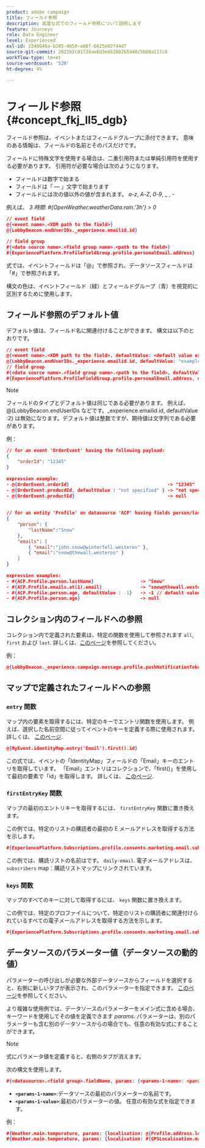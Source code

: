 ```yaml
---
product: adobe campaign
title: フィールド参照
description: 高度な式でのフィールド参照について説明します
feature: Journeys
role: Data Engineer
level: Experienced
exl-id: 2348646a-b205-4b50-a08f-6625e92f44d7
source-git-commit: 2022b2c81738ae6d3e66280265948c5b88a117c8
workflow-type: tm+mt
source-wordcount: '520'
ht-degree: 4%

---
```


# フィールド参照 {#concept_fkj_ll5_dgb}

フィールド参照は、イベントまたはフィールドグループに添付できます。 意味のある情報は、フィールドの名前とそのパスだけです。

フィールドに特殊文字を使用する場合は、二重引用符または単純引用符を使用する必要があります。 引用符が必要な場合は次のようになります。

* フィールドは数字で始まる
* フィールドは「 — 」文字で始まります
* フィールドには次の値以外の値が含まれます。 _a_-_z_, _A_-_Z_, _0_-_9_, _ , _-_

例えば、 _3 時間_: _#{OpenWeather.weatherData.rain.&#39;3h&#39;} > 0_

```json
// event field
@{<event name>.<XDM path to the field>}
@{LobbyBeacon.endUserIDs._experience.emailid.id}

// field group
#{<data source name>.<field group name>.<path to the field>}
#{ExperiencePlatform.ProfileFieldGroup.profile.personalEmail.address}
```

式では、イベントフィールドは「@」で参照され、データソースフィールドは「#」で参照されます。

構文の色は、イベントフィールド（緑）とフィールドグループ（青）を視覚的に区別するために使用します。

## フィールド参照のデフォルト値

デフォルト値は、フィールド名に関連付けることができます。  構文は以下のとおりです。

```json
// event field
@{<event name>.<XDM path to the field>, defaultValue: <default value expression>}
@{LobbyBeacon.endUserIDs._experience.emailid.id, defaultValue: "example@adobe.com"}
// field group
#{<data source name>.<field group name>.<path to the field>, defaultValue: <default value expression>}
#{ExperiencePlatform.ProfileFieldGroup.profile.personalEmail.address, defaultValue: "example@adobe.com"}
```

>[!NOTE]
>
>フィールドのタイプとデフォルト値は同じである必要があります。 例えば、@{LobbyBeacon.endUserIDs などです。_experience.emailid.id, defaultValue :2} は無効になります。デフォルト値は整数ですが、期待値は文字列である必要があります。

例：

```json
// for an event 'OrderEvent' having the following payload:
{
    "orderId": "12345"
}
 
expression example:
- @{OrderEvent.orderId}                                    -> "12345"
- @{OrderEvent.producdId, defaultValue : "not specified" } -> "not specified" // default value, productId is not a field present in the payload
- @{OrderEvent.productId}                                  -> null
 
 
// for an entity 'Profile' on datasource 'ACP' having fields person/lastName, with fetched data such as:
{
    "person": {
        "lastName":"Snow"
    },
    "emails": [
        { "email":"john.snow@winterfell.westeros" },
        { "email":"snow@thewall.westeros" }
    ]
}
 
expression examples:
- #{ACP.Profile.person.lastName}                 -> "Snow"
- #{ACP.Profile.emails.at(1).email}              -> "snow@thewall.westeros"
- #{ACP.Profile.person.age, defaultValue : -1}   -> -1 // default value, age is not a field present in the payload
- #{ACP.Profile.person.age}                      -> null
```

## コレクション内のフィールドへの参照

コレクション内で定義された要素は、特定の関数を使用して参照されます `all`, `first` および `last`. 詳しくは、[このページ](../expression/collection-management-functions.md)を参照してください。

例：

```json
@{LobbyBeacon._experience.campaign.message.profile.pushNotificationTokens.all()
```

## マップで定義されたフィールドへの参照

### `entry` 関数

マップ内の要素を取得するには、特定のキーでエントリ関数を使用します。 例えば、選択した名前空間に従ってイベントのキーを定義する際に使用されます。 詳しくは、 [このページ](../../event/about-creating.md#select-the-namespace).

```json
@{MyEvent.identityMap.entry('Email').first().id}
```

この式では、イベントの「IdentityMap」フィールドの「Email」キーのエントリを取得しています。 「Email」エントリはコレクションで、「first()」を使用して最初の要素で「id」を取得します。 詳しくは、 [このページ](../expression/collection-management-functions.md).

### `firstEntryKey` 関数

マップの最初のエントリキーを取得するには、 `firstEntryKey` 関数に置き換えます。

この例では、特定のリストの購読者の最初の E メールアドレスを取得する方法を示します。

```json
#{ExperiencePlatform.Subscriptions.profile.consents.marketing.email.subscriptions.entry('daily-email').subscribers.firstEntryKey()}
```

この例では、購読リストの名前はです。 `daily-email`. 電子メールアドレスは、 `subscribers` map：購読リストマップにリンクされています。

### `keys` 関数

マップのすべてのキーに対して取得するには、 `keys` 関数に置き換えます。

この例では、特定のプロファイルについて、特定のリストの購読者に関連付けられているすべての電子メールアドレスを取得する方法を示します。

```json
#{ExperiencePlatform.Subscriptions.profile.consents.marketing.email.subscriptions.entry('daily-mail').subscribers.keys()
```

## データソースのパラメーター値（データソースの動的値）

パラメーターの呼び出しが必要な外部データソースからフィールドを選択すると、右側に新しいタブが表示され、このパラメーターを指定できます。 [このページ](../expression/expressionadvanced.md)を参照してください。

より複雑な使用例では、データソースのパラメーターをメイン式に含める場合、キーワードを使用してその値を定義できます _params_. パラメーターは、別のパラメーターも含む別のデータソースからの場合でも、任意の有効な式にすることができます。

>[!NOTE]
>
>式にパラメータ値を定義すると、右側のタブが消えます。

次の構文を使用します。

```json
#{<datasource>.<field group>.fieldName, params: {<params-1-name>: <params-1-value>, <params-2-name>: <params-2-value>}}
```

* **`<params-1-name>`**:データソースの最初のパラメーターの名前です。
* **`<params-1-value>`**:最初のパラメーターの値。 任意の有効な式を指定できます。

例：

```json
#{Weather.main.temperature, params: {localisation: @{Profile.address.localisation}}}
#{Weather.main.temperature, params: {localisation: #{GPSLocalisation.main.coordinates, params: {city: @{Profile.address.city}}}}}
```
